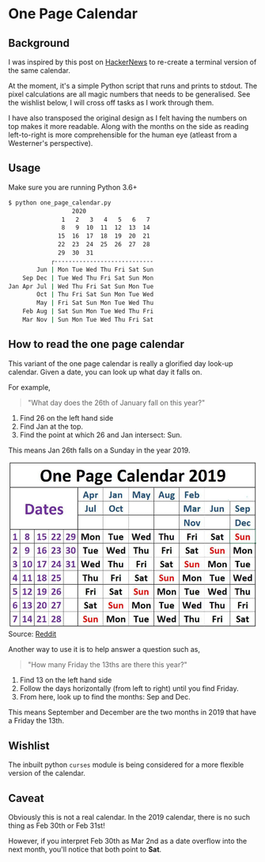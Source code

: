 # One Page Calendar

## Background

I was inspired by this post on [HackerNews](https://news.ycombinator.com/item?id=21921165) to re-create a terminal version of the same calendar.

At the moment, it's a simple Python script that runs and prints to stdout. The pixel calculations are all magic numbers that needs to be generalised. See the wishlist below, I will cross off tasks as I work through them.

I have also transposed the original design as I felt having the numbers on top makes it more readable. Along with the months on the side as reading left-to-right is more comprehensible for the human eye (atleast from a Westerner's perspective).

## Usage

Make sure you are running Python 3.6+

```bash
$ python one_page_calendar.py
                  2020
               1   2   3   4   5   6   7
               8   9  10  11  12  13  14
              15  16  17  18  19  20  21
              22  23  24  25  26  27  28
              29  30  31
            ┌----------------------------
        Jun | Mon Tue Wed Thu Fri Sat Sun
    Sep Dec | Tue Wed Thu Fri Sat Sun Mon
Jan Apr Jul | Wed Thu Fri Sat Sun Mon Tue
        Oct | Thu Fri Sat Sun Mon Tue Wed
        May | Fri Sat Sun Mon Tue Wed Thu
    Feb Aug | Sat Sun Mon Tue Wed Thu Fri
    Mar Nov | Sun Mon Tue Wed Thu Fri Sat
```

## How to read the one page calendar

This variant of the one page calendar is really a glorified day look-up calendar. Given a date, you can look up what day it falls on.

For example,

> "What day does the 26th of January fall on this year?"

1. Find 26 on the left hand side
2. Find Jan at the top.
3. Find the point at which 26 and Jan intersect: Sun.

This means Jan 26th falls on a Sunday in the year 2019.

![one page calendar 2019](./opc.jpg)
Source: [Reddit](https://www.reddit.com/r/coolguides/comments/ad5dbu/onr_page_calendar_2019/)

Another way to use it is to help answer a question such as,

> "How many Friday the 13ths are there this year?"

1. Find 13 on the left hand side
2. Follow the days horizontally (from left to right) until you find Friday.
3. From here, look up to find the months: Sep and Dec.

This means September and December are the two months in 2019 that have a Friday the 13th.

## Wishlist

The inbuilt python `curses` module is being considered for a more flexible version of the calendar.

## Caveat

Obviously this is not a real calendar. In the 2019 calendar, there is no such thing as Feb 30th or Feb 31st!

However, if you interpret Feb 30th as Mar 2nd as a date overflow into the next month, you'll notice that both point to **Sat**.

